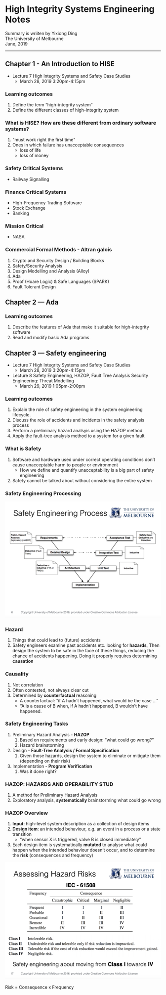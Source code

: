 # High Integrity Systems Engineering Notes

Summary is wriiten by Yixiong Ding  
The University of Melbourne  
June, 2019   
_ _ _

## Chapter 1 - An Introduction to HISE
- Lecture 7 High Integrity Systems and Safety Case Studies
    - March 28, 2019 3:20pm-4:15pm

### Learning outcomes
1. Define the term “high-integrity system”
2. Define the different classes of high-integrity system

### What is HISE? How are these different from ordinary software systems?

1. "must work right the first time"
2. Ones in which failure has unacceptable consequences
    - loss of life
    - loss of money

### Safety Critical Systems
- Railway Signalling

### Finance Critical Systems
- High-Frequency Trading Software
- Stock Exchange
- Banking

### Mission Critical
- NASA

### Commercial Formal Methods - Altran galois
1. Crypto and Security Design / Building Blocks
2. Safety/Security Analysis
3. Design Modelling and Analysis (Alloy)
4. Ada
5. Proof (Hoare Logic) & Safe Languages (SPARK)
6. Fault Tolerant Design

## Chapter 2 — Ada
### Learning outcomes
1. Describe the features of Ada that make it suitable for high-integrity software
2. Read and modify basic Ada programs

## Chapter 3 — Safety engineering
- Lecture 7 High Integrity Systems and Safety Case Studies
    - March 28, 2019 3:20pm-4:15pm
- Lecture 8 Safety Engineering, HAZOP, Fault Tree Analysis Security Engineering: Threat Modelling  
    - March 29, 2019 1:05pm-2:00pm

### Learning outcomes
1. Explain the role of safety engineering in the system engineering lifecycle.
2. Discuss the role of accidents and incidents in the safety analysis process
3. Perform a preliminary hazard analsyis using the HAZOP method
4. Apply the fault-tree analysis method to a system for a given fault

### What is Safety
1. Software and hardware used under correct operating conditions don’t cause unacceptable harm to people or environment
    - How we define and quantify unacceptability is a big part of safety engineering
2. Safety cannot be talked about without considering the entire system

### Safety Engineering Processing
<img src="safety-engineering-processing.png" alt="550" width="550">

### Hazard
1. Things that could lead to (future) accidents
2. Safety engineers examine past accidents etc. looking for **hazards**, Then design the system to be safe in the face of these things, reducing the chance of accidents happening. Doing it properly requires determining **causation**


### Causality
1. Not correlation
2. Often contested, not always clear cut
3. Determined by **counterfactual** reasoning
    - A counterfactual: “if A hadn’t happened, what would be the case …”
    - “A is a cause of B when, if A hadn’t happened, B wouldn’t have happened.

### Safety Engineering Tasks
1. Preliminary Hazard Analysis - **HAZOP**
    1. Based on requirements and early design: “what could go wrong?”
    2. Hazard brainstorming
2. Design - **Fault-Tree Analysis / Formal Specification**
    1. Given those hazards, design the system to eliminate or mitigate them (depending on their risk)
3. Implementation - **Program Verification**
    1. Was it done right?

### HAZOP: HAZARDS AND OPERABILITY STUD
1. A method for Preliminary Hazard Analysis
2. Exploratory analysis, **systematically** brainstorming what could go wrong

### HAZOP Overview
1. **Input**: high-level system description as a collection of design items
2. **Design item**: an intended behaviour, e.g. an event in a process or a state transition
    - “when sensor X is triggered, valve B is closed immediately”
3. Each design item is systematically **mutated** to analyse what could happen when the intended behaviour doesn’t occur, and to determine the **risk** (consequences and frequency)

<img src="assessing-hazard-risks.png" alt="550" width="550">

 Risk = Consequence x Frequency